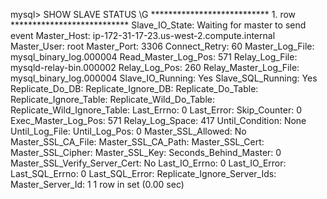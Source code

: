 ﻿mysql> SHOW SLAVE STATUS \G
*************************** 1. row ***************************
               Slave_IO_State: Waiting for master to send event
                  Master_Host: ip-172-31-17-23.us-west-2.compute.internal
                  Master_User: root
                  Master_Port: 3306
                Connect_Retry: 60
              Master_Log_File: mysql_binary_log.000004
          Read_Master_Log_Pos: 571
               Relay_Log_File: mysqld-relay-bin.000002
                Relay_Log_Pos: 260
        Relay_Master_Log_File: mysql_binary_log.000004
             Slave_IO_Running: Yes
            Slave_SQL_Running: Yes
              Replicate_Do_DB: 
          Replicate_Ignore_DB: 
           Replicate_Do_Table: 
       Replicate_Ignore_Table: 
      Replicate_Wild_Do_Table: 
  Replicate_Wild_Ignore_Table: 
                   Last_Errno: 0
                   Last_Error: 
                 Skip_Counter: 0
          Exec_Master_Log_Pos: 571
              Relay_Log_Space: 417
              Until_Condition: None
               Until_Log_File: 
                Until_Log_Pos: 0
           Master_SSL_Allowed: No
           Master_SSL_CA_File: 
           Master_SSL_CA_Path: 
              Master_SSL_Cert: 
            Master_SSL_Cipher: 
               Master_SSL_Key: 
        Seconds_Behind_Master: 0
Master_SSL_Verify_Server_Cert: No
                Last_IO_Errno: 0
                Last_IO_Error: 
               Last_SQL_Errno: 0
               Last_SQL_Error: 
  Replicate_Ignore_Server_Ids: 
             Master_Server_Id: 1
1 row in set (0.00 sec)
